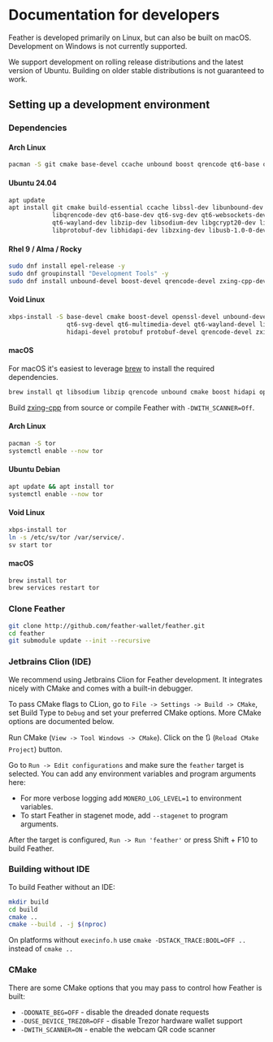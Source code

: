 # Documentation for developers

Feather is developed primarily on Linux, but can also be built on macOS. Development on Windows is not currently supported.

We support development on rolling release distributions and the latest version of Ubuntu. Building on older stable distributions is not guaranteed to work.

## Setting up a development environment

### Dependencies

#### Arch Linux

```bash
pacman -S git cmake base-devel ccache unbound boost qrencode qt6-base qt6-svg qt6-websockets qt6-wayland qt6-multimedia libzip hidapi protobuf zxing-cpp
```

#### Ubuntu 24.04

```bash
apt update
apt install git cmake build-essential ccache libssl-dev libunbound-dev libboost-all-dev \
            libqrencode-dev qt6-base-dev qt6-svg-dev qt6-websockets-dev qt6-multimedia-dev \
            qt6-wayland-dev libzip-dev libsodium-dev libgcrypt20-dev libx11-xcb-dev \
            libprotobuf-dev libhidapi-dev libzxing-dev libusb-1.0-0-dev
```

#### Rhel 9 / Alma / Rocky

```bash
sudo dnf install epel-release -y
sudo dnf groupinstall "Development Tools" -y
sudo dnf install unbound-devel boost-devel qrencode-devel zxing-cpp-devel qt6-qtbase-devel qt6-qtsvg-devel qt6-qtmultimedia-devel qt6-qtwayland-devel libsodium-devel
```

#### Void Linux

```bash
xbps-install -S base-devel cmake boost-devel openssl-devel unbound-devel libsodium-devel zlib-devel qt6-base-devel \
                qt6-svg-devel qt6-multimedia-devel qt6-wayland-devel libgcrypt-devel libzip-devel \
                hidapi-devel protobuf protobuf-devel qrencode-devel zxing-cpp-devel
```

#### macOS

For macOS it's easiest to leverage [brew](https://brew.sh) to install the required dependencies.

```bash
brew install qt libsodium libzip qrencode unbound cmake boost hidapi openssl expat libunwind-headers protobuf pkgconfig
```

Build [zxing-cpp](https://github.com/zxing-cpp/zxing-cpp) from source or compile Feather with `-DWITH_SCANNER=Off`.

#### Arch Linux

```bash
pacman -S tor
systemctl enable --now tor
```

#### Ubuntu Debian

```bash
apt update && apt install tor
systemctl enable --now tor
```

#### Void Linux

```bash
xbps-install tor
ln -s /etc/sv/tor /var/service/.
sv start tor
```

#### macOS

```bash
brew install tor
brew services restart tor
```

### Clone Feather

```bash
git clone http://github.com/feather-wallet/feather.git
cd feather
git submodule update --init --recursive
```

### Jetbrains Clion (IDE)

We recommend using Jetbrains Clion for Feather development. It integrates nicely with CMake and comes with a built-in
debugger. 

To pass CMake flags to CLion, go to `File -> Settings -> Build -> CMake`, set Build Type to `Debug` and set your
preferred CMake options.  More CMake options are documented below.

Run CMake (`View -> Tool Windows -> CMake`). Click on the 🔃 (`Reload CMake Project`) button.

Go to `Run -> Edit configurations` and make sure the `feather` target is selected. 
You can add any environment variables and program arguments here:

- For more verbose logging add `MONERO_LOG_LEVEL=1` to environment variables.
- To start Feather in stagenet mode, add `--stagenet` to program arguments. 

After the target is configured, `Run -> Run 'feather'` or press Shift + F10 to build Feather.

### Building without IDE

To build Feather without an IDE:

```bash
mkdir build
cd build
cmake ..
cmake --build . -j $(nproc)
```

On platforms without `execinfo.h` use `cmake -DSTACK_TRACE:BOOL=OFF ..` instead of `cmake ..`

### CMake

There are some CMake options that you may pass to control how Feather is built:

- `-DDONATE_BEG=OFF` - disable the dreaded donate requests
- `-DUSE_DEVICE_TREZOR=OFF` - disable Trezor hardware wallet support
- `-DWITH_SCANNER=ON` - enable the webcam QR code scanner
